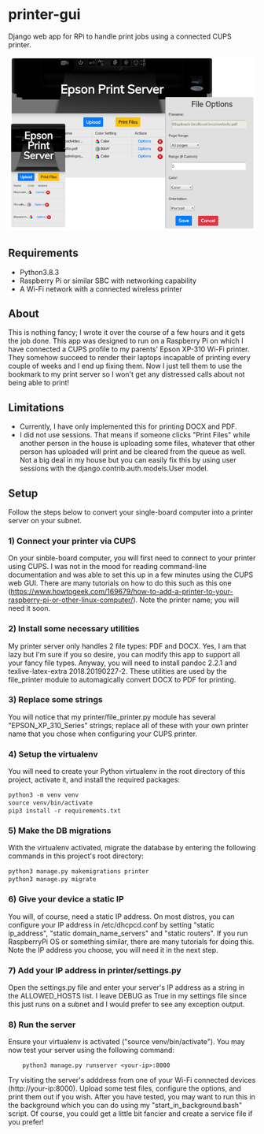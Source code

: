 # printer-gui
Django web app for RPi to handle print jobs using a connected CUPS printer.

![Preview of the Django application](./screenshots/preview.png)

## Requirements
- Python3.8.3
- Raspberry Pi or similar SBC with networking capability
- A Wi-Fi network with a connected wireless printer

## About
This is nothing fancy; I wrote it over the course of a few hours
and it gets the job done. This app was designed to run on a Raspberry
Pi on which I have connected a CUPS profile to my parents' Epson XP-310
Wi-Fi printer. They somehow succeed to render their laptops incapable
of printing every couple of weeks and I end up fixing them. Now I just
tell them to use the bookmark to my print server so I won't get any
distressed calls about not being able to print!

## Limitations
- Currently, I have only implemented this for printing DOCX and PDF.
- I did not use sessions. That means if someone clicks "Print Files"
while another person in the house is uploading some files, whatever
that other person has uploaded will print and be cleared from the queue
as well. Not a big deal in my house but you can easily fix this by using
user sessions with the django.contrib.auth.models.User model.

## Setup
Follow the steps below to convert your single-board computer into
a printer server on your subnet.

### 1) Connect your printer via CUPS
On your sinble-board computer, you will first need to connect to your
printer using CUPS. I was not in the mood for reading command-line
documentation and was able to set this up in a few minutes using the
CUPS web GUI. There are many tutorials on how to do this such as this
one (https://www.howtogeek.com/169679/how-to-add-a-printer-to-your-raspberry-pi-or-other-linux-computer/).
Note the printer name; you will need it soon.

### 2) Install some necessary utilities
My printer server only handles 2 file types: PDF and DOCX. Yes, I am
that lazy but I'm sure if you so desire, you can modify this app to
support all your fancy file types. Anyway, you will need to install
pandoc 2.2.1 and texlive-latex-extra 2018.20190227-2. These utilities
are used by the file_printer module to automagically convert DOCX to PDF
for printing.

### 3) Replace some strings
You will notice that my printer/file_printer.py module has several
"EPSON_XP_310_Series" strings; replace all of these with your own
printer name that you chose when configuring your CUPS printer.

### 4) Setup the virtualenv
You will need to create your Python virtualenv in the root directory
of this project, activate it, and install the required packages:

    python3 -m venv venv
    source venv/bin/activate
    pip3 install -r requirements.txt

### 5) Make the DB migrations
With the virtualenv activated, migrate the database by entering the
following commands in this project's root directory:

    python3 manage.py makemigrations printer
    python3 manage.py migrate
    
### 6) Give your device a static IP
You will, of course, need a static IP address. On most distros, you
can configure your IP address in /etc/dhcpcd.conf by setting
"static ip_address", "static domain_name_servers" and "static routers".
If you run RaspberryPi OS or something similar, there are many tutorials
for doing this. Note the IP address you choose, you will need it in the
next step.

### 7) Add your IP address in printer/settings.py
Open the settings.py file and enter your server's IP address as a string
in the ALLOWED_HOSTS list. I leave DEBUG as True in my settings file since
this just runs on a subnet and I would prefer to see any exception output.

### 8) Run the server
Ensure your virtualenv is activated ("source venv/bin/activate"). You may
now test your server using the following command:

        python3 manage.py runserver <your-ip>:8000

Try visiting the server's adddress from one of your Wi-Fi connected devices
(http://your-ip:8000). Upload some test files, configure the options, and
print them out if you wish. After you have tested, you may want to run this
in the background which you can do using my "start_in_background.bash" script.
Of course, you could get a little bit fancier and create a service file if
you prefer!
